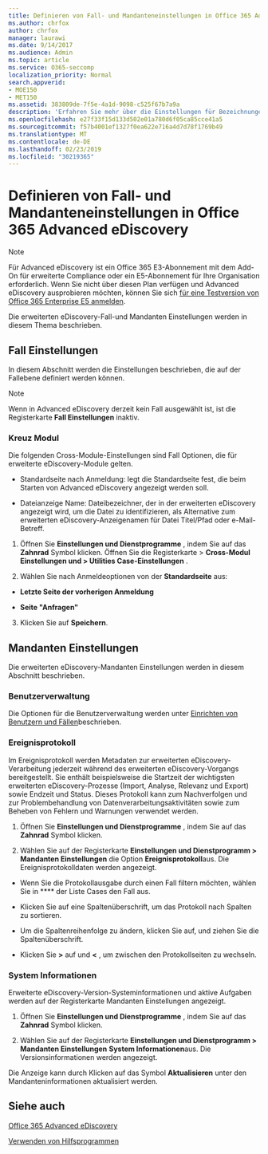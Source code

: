 ```yaml
---
title: Definieren von Fall- und Mandanteneinstellungen in Office 365 Advanced eDiscovery
ms.author: chrfox
author: chrfox
manager: laurawi
ms.date: 9/14/2017
ms.audience: Admin
ms.topic: article
ms.service: O365-seccomp
localization_priority: Normal
search.appverid:
- MOE150
- MET150
ms.assetid: 383809de-7f5e-4a1d-9098-c525f67b7a9a
description: 'Erfahren Sie mehr über die Einstellungen für Bezeichnungen, Cross-Module und Mandanten, die Sie auf der Fallebene in Office 365 Advanced eDiscovery definieren können.  '
ms.openlocfilehash: e27f33f15d133d502e01a780d6f05ca85cce41a5
ms.sourcegitcommit: f57b4001ef1327f0ea622e716a4d7d78f1769b49
ms.translationtype: MT
ms.contentlocale: de-DE
ms.lasthandoff: 02/23/2019
ms.locfileid: "30219365"
---
```

# <a name="define-case-and-tenant-settings-in-office-365-advanced-ediscovery"></a>Definieren von Fall- und Mandanteneinstellungen in Office 365 Advanced eDiscovery

> [!NOTE]
> Für Advanced eDiscovery ist ein Office 365 E3-Abonnement mit dem Add-On für erweiterte Compliance oder ein E5-Abonnement für Ihre Organisation erforderlich. Wenn Sie nicht über diesen Plan verfügen und Advanced eDiscovery ausprobieren möchten, können Sie sich [für eine Testversion von Office 365 Enterprise E5 anmelden](https://go.microsoft.com/fwlink/p/?LinkID=698279). 
  
Die erweiterten eDiscovery-Fall-und Mandanten Einstellungen werden in diesem Thema beschrieben.
  
## <a name="case-settings"></a>Fall Einstellungen

In diesem Abschnitt werden die Einstellungen beschrieben, die auf der Fallebene definiert werden können.
  
> [!NOTE]
> Wenn in Advanced eDiscovery derzeit kein Fall ausgewählt ist, ist die Registerkarte **Fall Einstellungen** inaktiv. 
  
### <a name="cross-module"></a>Kreuz Modul

Die folgenden Cross-Module-Einstellungen sind Fall Optionen, die für erweiterte eDiscovery-Module gelten.
  
- Standardseite nach Anmeldung: legt die Standardseite fest, die beim Starten von Advanced eDiscovery angezeigt werden soll.
    
- Dateianzeige Name: Dateibezeichner, der in der erweiterten eDiscovery angezeigt wird, um die Datei zu identifizieren, als Alternative zum erweiterten eDiscovery-Anzeigenamen für Datei Titel/Pfad oder e-Mail-Betreff.
    
1. Öffnen Sie **Einstellungen und Dienstprogramme** , indem Sie auf das **Zahnrad** Symbol klicken. Öffnen Sie die Registerkarte \> **Cross-Modul** **Einstellungen und \> Utilities Case-Einstellungen** . 
    
2. Wählen Sie nach Anmeldeoptionen von der **Standardseite** aus: 
    
  - **Letzte Seite der vorherigen Anmeldung**
    
  - **Seite "Anfragen"**
    
3. Klicken Sie auf **Speichern**.
    
## <a name="tenant-settings"></a>Mandanten Einstellungen

Die erweiterten eDiscovery-Mandanten Einstellungen werden in diesem Abschnitt beschrieben.
  
### <a name="user-administration"></a>Benutzerverwaltung

Die Optionen für die Benutzerverwaltung werden unter [Einrichten von Benutzern und Fällen](set-up-users-and-cases-in-advanced-ediscovery.md)beschrieben.
  
### <a name="event-log"></a>Ereignisprotokoll

Im Ereignisprotokoll werden Metadaten zur erweiterten eDiscovery-Verarbeitung jederzeit während des erweiterten eDiscovery-Vorgangs bereitgestellt. Sie enthält beispielsweise die Startzeit der wichtigsten erweiterten eDiscovery-Prozesse (Import, Analyse, Relevanz und Export) sowie Endzeit und Status. Dieses Protokoll kann zum Nachverfolgen und zur Problembehandlung von Datenverarbeitungsaktivitäten sowie zum Beheben von Fehlern und Warnungen verwendet werden.
  
1. Öffnen Sie **Einstellungen und Dienstprogramme** , indem Sie auf das **Zahnrad** Symbol klicken. 
    
2. Wählen Sie auf der Registerkarte **Einstellungen und Dienstprogramm \> Mandanten Einstellungen** die Option **Ereignisprotokoll**aus. Die Ereignisprotokolldaten werden angezeigt.
    
  - Wenn Sie die Protokollausgabe durch einen Fall filtern möchten, wählen Sie in **** der Liste Cases den Fall aus. 
    
  - Klicken Sie auf eine Spaltenüberschrift, um das Protokoll nach Spalten zu sortieren. 
    
  - Um die Spaltenreihenfolge zu ändern, klicken Sie auf, und ziehen Sie die Spaltenüberschrift.
    
  - Klicken Sie **\>** auf und **\<** , um zwischen den Protokollseiten zu wechseln. 
    
### <a name="system-information"></a>System Informationen

Erweiterte eDiscovery-Version-Systeminformationen und aktive Aufgaben werden auf der Registerkarte Mandanten Einstellungen angezeigt.
  
1. Öffnen Sie **Einstellungen und Dienstprogramme** , indem Sie auf das **Zahnrad** Symbol klicken. 
    
2. Wählen Sie auf der Registerkarte **Einstellungen und Dienstprogramm \> Mandanten Einstellungen** **System Informationen**aus. Die Versionsinformationen werden angezeigt.
    
Die Anzeige kann durch Klicken auf das Symbol **Aktualisieren** unter den Mandanteninformationen aktualisiert werden. 
  
## <a name="see-also"></a>Siehe auch

[Office 365 Advanced eDiscovery](office-365-advanced-ediscovery.md)
  
[Verwenden von Hilfsprogrammen](use-advanced-ediscovery-utilities.md)

